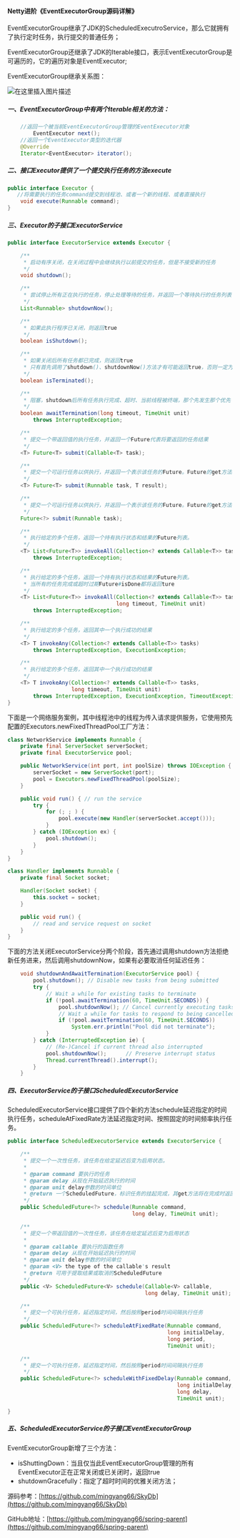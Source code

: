 #### Netty进阶《EventExecutorGroup源码详解》

EventExecutorGroup继承了JDK的ScheduledExecutroService，那么它就拥有了执行定时任务，执行提交的普通任务；

EventExecutorGroup还继承了JDK的Iterable接口，表示EventExecutorGroup是可遍历的，它的遍历对象是EventExecutor;

EventExecutorGroup继承关系图：

![在这里插入图片描述](https://img-blog.csdnimg.cn/481914a80087493b9d6d9e373e7ddc77.png)

##### 一、EventExecutorGroup中有两个Iterable相关的方法：

```java
    //返回一个被当前EventExecutorGroup管理的EventExecutor对象
		EventExecutor next();
    //返回一个EventExecutor类型的迭代器
    @Override
    Iterator<EventExecutor> iterator();
```

##### 二、接口Executor提供了一个提交执行任务的方法execute

```java
public interface Executor {
   //将需要执行的任务command提交到线程池、或者一个新的线程、或者直接执行
    void execute(Runnable command);
}
```

##### 三、Executor的子接口ExecutorService

```java
public interface ExecutorService extends Executor {

    /**
     * 启动有序关闭，在关闭过程中会继续执行以前提交的任务，但是不接受新的任务
     */
    void shutdown();

    /**
     * 尝试停止所有正在执行的任务，停止处理等待的任务，并返回一个等待执行的任务列表
     */
    List<Runnable> shutdownNow();

    /**
     * 如果此执行程序已关闭，则返回true
     */
    boolean isShutdown();

    /**
     * 如果关闭后所有任务都已完成，则返回true
     * 只有首先调用了shutdown()、shutdownNow()方法才有可能返回true，否则一定为false
     */
    boolean isTerminated();

    /**
     * 阻塞，shutdown后所有任务执行完成、超时、当前线程被终端，那个先发生那个优先；
     */
    boolean awaitTermination(long timeout, TimeUnit unit)
        throws InterruptedException;

    /**
     * 提交一个带返回值的执行任务，并返回一个Future代表将要返回的任务结果
     */
    <T> Future<T> submit(Callable<T> task);

    /**
     * 提交一个可运行任务以供执行，并返回一个表示该任务的Future。Future的get方法将在成功完成后返回给定的结果。
     */
    <T> Future<T> submit(Runnable task, T result);

    /**
     * 提交一个可运行任务以供执行，并返回一个表示该任务的Future。Future的get方法在成功完成后将返回null。
     */
    Future<?> submit(Runnable task);

    /**
     * 执行给定的多个任务，返回一个持有执行状态和结果的Future列表。
     */
    <T> List<Future<T>> invokeAll(Collection<? extends Callable<T>> tasks)
        throws InterruptedException;

    /**
     * 执行给定的多个任务，返回一个持有执行状态和结果的Future列表。
     * 当所有的任务完成或超时过期Future#isDone都将返回ture
     */
    <T> List<Future<T>> invokeAll(Collection<? extends Callable<T>> tasks,
                                  long timeout, TimeUnit unit)
        throws InterruptedException;

    /**
     * 执行给定的多个任务，返回其中一个执行成功的结果
     */
    <T> T invokeAny(Collection<? extends Callable<T>> tasks)
        throws InterruptedException, ExecutionException;

    /**
     * 执行给定的多个任务，返回其中一个执行成功的结果
     */
    <T> T invokeAny(Collection<? extends Callable<T>> tasks,
                    long timeout, TimeUnit unit)
        throws InterruptedException, ExecutionException, TimeoutException;
}

```

下面是一个网络服务案例，其中线程池中的线程为传入请求提供服务，它使用预先配置的Executors.newFixedThreadPool工厂方法：

```java
class NetworkService implements Runnable {
    private final ServerSocket serverSocket;
    private final ExecutorService pool;

    public NetworkService(int port, int poolSize) throws IOException {
        serverSocket = new ServerSocket(port);
        pool = Executors.newFixedThreadPool(poolSize);
    }

    public void run() { // run the service      
        try {
            for (; ; ) {
                pool.execute(new Handler(serverSocket.accept()));
            }
        } catch (IOException ex) {
            pool.shutdown();
        }
    }
}

class Handler implements Runnable {
    private final Socket socket;

    Handler(Socket socket) {
        this.socket = socket;
    }

    public void run() {
        // read and service request on socket   
    }
}
```

下面的方法关闭ExecutorService分两个阶段，首先通过调用shutdown方法拒绝新任务进来，然后调用shutdownNow，如果有必要取消任何延迟任务：

```java
    void shutdownAndAwaitTermination(ExecutorService pool) {
        pool.shutdown(); // Disable new tasks from being submitted    
        try {
            // Wait a while for existing tasks to terminate      
            if (!pool.awaitTermination(60, TimeUnit.SECONDS)) {
                pool.shutdownNow(); // Cancel currently executing tasks        
                // Wait a while for tasks to respond to being cancelled      
                if (!pool.awaitTermination(60, TimeUnit.SECONDS))
                    System.err.println("Pool did not terminate");
            }
        } catch (InterruptedException ie) {
            // (Re-)Cancel if current thread also interrupted      
            pool.shutdownNow();      // Preserve interrupt status     
            Thread.currentThread().interrupt();
        }
    }
```

##### 四、ExecutorService的子接口ScheduledExecutorService

ScheduledExecutorService接口提供了四个新的方法schedule延迟指定的时间执行任务，scheduleAtFixedRate方法延迟指定时间、按照固定的时间频率执行任务。

```java
public interface ScheduledExecutorService extends ExecutorService {

    /**
     * 提交一个一次性任务，该任务在给定延迟后变为启用状态。
     *
     * @param command 要执行的任务
     * @param delay 从现在开始延迟执行的时间
     * @param unit delay参数的时间单位
     * @return 一个ScheduledFuture，标识任务的挂起完成，其get方法将在完成时返回null
     */
    public ScheduledFuture<?> schedule(Runnable command,
                                       long delay, TimeUnit unit);

    /**
     * 提交一个带返回值的一次性任务，该任务在给定延迟后变为启用状态
     *
     * @param callable 要执行的函数任务
     * @param delay 从现在开始延迟执行的时间
     * @param unit delay参数的时间单位
     * @param <V> the type of the callable's result
     * @return 可用于提取结果或取消的ScheduledFuture
     */
    public <V> ScheduledFuture<V> schedule(Callable<V> callable,
                                           long delay, TimeUnit unit);

    /**
     * 提交一个可执行任务，延迟指定时间，然后按照period时间间隔执行任务
     */
    public ScheduledFuture<?> scheduleAtFixedRate(Runnable command,
                                                  long initialDelay,
                                                  long period,
                                                  TimeUnit unit);

    /**
     * 提交一个可执行任务，延迟指定时间，然后按照period时间间隔执行任务
     */
    public ScheduledFuture<?> scheduleWithFixedDelay(Runnable command,
                                                     long initialDelay,
                                                     long delay,
                                                     TimeUnit unit);

}
```

##### 五、ScheduledExecutorService的子接口EventExecutorGroup

EventExecutorGroup新增了三个方法：

- isShuttingDown：当且仅当此EventExecutorGroup管理的所有EventExecutor正在正常关闭或已关闭时，返回true
- shutdownGracefully：指定了超时时间的优雅关闭方法；

源码参考：[https://github.com/mingyang66/SkyDb](https://github.com/mingyang66/SkyDb)

GitHub地址：[https://github.com/mingyang66/spring-parent](https://github.com/mingyang66/spring-parent)